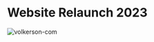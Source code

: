 # Website Relaunch 2023

![volkerson-com](https://github.com/volkerson/volkerson-2023/assets/126400171/79344307-cc21-4793-ba94-3dfe09b4219c)
